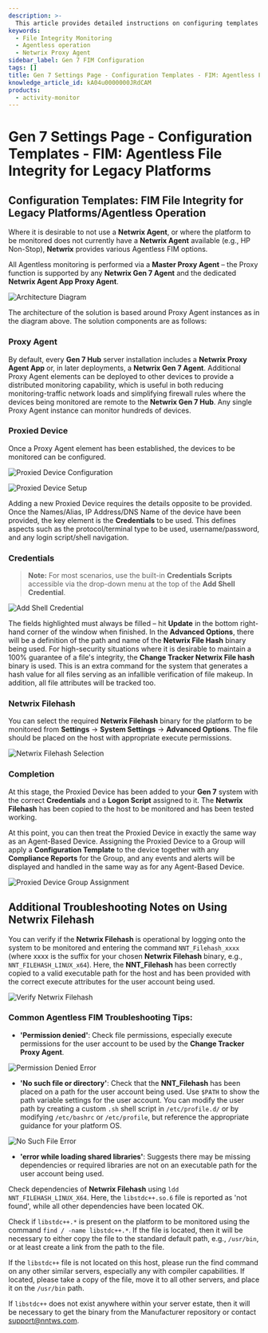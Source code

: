 ```yaml
---
description: >-
  This article provides detailed instructions on configuring templates for File Integrity Monitoring (FIM) using Agentless operation for legacy platforms.
keywords:
  - File Integrity Monitoring
  - Agentless operation
  - Netwrix Proxy Agent
sidebar_label: Gen 7 FIM Configuration
tags: []
title: Gen 7 Settings Page - Configuration Templates - FIM: Agentless File Integrity for Legacy Platforms
knowledge_article_id: kA04u0000000JRdCAM
products:
  - activity-monitor
---
```


# Gen 7 Settings Page - Configuration Templates - FIM: Agentless File Integrity for Legacy Platforms

## Configuration Templates: FIM File Integrity for Legacy Platforms/Agentless Operation

Where it is desirable to not use a **Netwrix Agent**, or where the platform to be monitored does not currently have a **Netwrix Agent** available (e.g., HP Non-Stop), **Netwrix** provides various Agentless FIM options. 

All Agentless monitoring is performed via a **Master Proxy Agent** – the Proxy function is supported by any **Netwrix Gen 7 Agent** and the dedicated **Netwrix Agent App Proxy Agent**.

![Architecture Diagram](https://nwxcorp--c.na147.content.force.com/sfc/dist/version/download/?oid=00D7000000091pB&ids=0684u00000LdK4w&d=%2Fa%2F4u000000LzT5%2FCLcZ0W0z1ssARzRucLo9xvRx2Cy_i.H2axwXQMr0un0&asPdf=false)

The architecture of the solution is based around Proxy Agent instances as in the diagram above. The solution components are as follows:

### Proxy Agent

By default, every **Gen 7 Hub** server installation includes a **Netwrix Proxy Agent App** or, in later deployments, a **Netwrix Gen 7 Agent**. Additional Proxy Agent elements can be deployed to other devices to provide a distributed monitoring capability, which is useful in both reducing monitoring-traffic network loads and simplifying firewall rules where the devices being monitored are remote to the **Netwrix Gen 7 Hub**. Any single Proxy Agent instance can monitor hundreds of devices.

### Proxied Device

Once a Proxy Agent element has been established, the devices to be monitored can be configured. 

![Proxied Device Configuration](https://nwxcorp--c.na147.content.force.com/sfc/dist/version/download/?oid=00D7000000091pB&ids=0684u00000LdK51&d=%2Fa%2F4u000000LzTB%2FBFkk6ZHPyd0.yBnT7imf6G3nZIQcN9OeC3sLcho.zq8&asPdf=false)

![Proxied Device Setup](https://nwxcorp--c.na147.content.force.com/sfc/dist/version/download/?oid=00D7000000091pB&ids=0684u00000LdK56&d=%2Fa%2F4u000000LzTF%2Fw_YxYsnCvKKcI0enA7opFRPW.rRNiqGDkWpRIezP4Is&asPdf=false)

Adding a new Proxied Device requires the details opposite to be provided. Once the Names/Alias, IP Address/DNS Name of the device have been provided, the key element is the **Credentials** to be used. This defines aspects such as the protocol/terminal type to be used, username/password, and any login script/shell navigation.

### Credentials

> **Note:** For most scenarios, use the built-in **Credentials Scripts** accessible via the drop-down menu at the top of the **Add Shell Credential**.

![Add Shell Credential](https://nwxcorp--c.na147.content.force.com/sfc/dist/version/download/?oid=00D7000000091pB&ids=0684u00000LdK5B&d=%2Fa%2F4u000000LzXk%2FoGF_l77GItlP.qPxkA_p_Ug5sxPU0CSGpTDxGPqpamY&asPdf=false)

The fields highlighted must always be filled – hit **Update** in the bottom right-hand corner of the window when finished. In the **Advanced Options**, there will be a definition of the path and name of the **Netwrix File Hash** binary being used. For high-security situations where it is desirable to maintain a 100% guarantee of a file's integrity, the **Change Tracker Netwrix File hash** binary is used. This is an extra command for the system that generates a hash value for all files serving as an infallible verification of file makeup. In addition, all file attributes will be tracked too.

### Netwrix Filehash

You can select the required **Netwrix Filehash** binary for the platform to be monitored from **Settings** → **System Settings** → **Advanced Options**. The file should be placed on the host with appropriate execute permissions.

![Netwrix Filehash Selection](https://nwxcorp--c.na147.content.force.com/sfc/dist/version/download/?oid=00D7000000091pB&ids=0684u00000LdK5G&d=%2Fa%2F4u000000LzXp%2F3jvpCG1M0hjsDrKMQE8ZUPmo4D6vp6ird.2ZIcsHnWk&asPdf=false)

### Completion

At this stage, the Proxied Device has been added to your **Gen 7** system with the correct **Credentials** and a **Logon Script** assigned to it. The **Netwrix Filehash** has been copied to the host to be monitored and has been tested working.

At this point, you can then treat the Proxied Device in exactly the same way as an Agent-Based Device. Assigning the Proxied Device to a Group will apply a **Configuration Template** to the device together with any **Compliance Reports** for the Group, and any events and alerts will be displayed and handled in the same way as for any Agent-Based Device.

![Proxied Device Group Assignment](https://nwxcorp--c.na147.content.force.com/sfc/dist/version/download/?oid=00D7000000091pB&ids=0684u00000LdJnY&d=%2Fa%2F4u000000LzWx%2FTC7Mw91a9C4ecfhi3u556umNE0a_r9HoD_Mf1bp.NHQ&asPdf=false)

## Additional Troubleshooting Notes on Using Netwrix Filehash

You can verify if the **Netwrix Filehash** is operational by logging onto the system to be monitored and entering the command `NNT_Filehash_xxxx` (where xxxx is the suffix for your chosen **Netwrix Filehash** binary, e.g., `NNT_FILEHASH_LINUX_x64`). Here, the **NNT_Filehash** has been correctly copied to a valid executable path for the host and has been provided with the correct execute attributes for the user account being used.

![Verify Netwrix Filehash](https://nwxcorp--c.na147.content.force.com/sfc/dist/version/download/?oid=00D7000000091pB&ids=0684u00000LdK1y&d=%2Fa%2F4u000000LzXu%2FR_Xb.R.18OD7eZrZVP3VhfTWnfhkEnE3u7ryMyuFHcM&asPdf=false)

### Common Agentless FIM Troubleshooting Tips:

- **'Permission denied'**: Check file permissions, especially execute permissions for the user account to be used by the **Change Tracker Proxy Agent**.

![Permission Denied Error](https://nwxcorp--c.na147.content.force.com/sfc/dist/version/download/?oid=00D7000000091pB&ids=0684u00000LdK5L&d=%2Fa%2F4u000000LzXz%2Fuoh35Ue06Sl6.SbtJioNqBQqoOXO1e54hnatceuPQnw&asPdf=false)

- **'No such file or directory'**: Check that the **NNT_Filehash** has been placed on a path for the user account being used. Use `$PATH` to show the path variable settings for the user account. You can modify the user path by creating a custom `.sh` shell script in `/etc/profile.d/` or by modifying `/etc/bashrc` or `/etc/profile`, but reference the appropriate guidance for your platform OS.

![No Such File Error](https://nwxcorp--c.na147.content.force.com/sfc/dist/version/download/?oid=00D7000000091pB&ids=0684u00000LdK5Q&d=%2Fa%2F4u000000LzY4%2FXKFpR1xqOd5xLxFcguczjByk_jJsKPiLzbHvdizqS_Q&asPdf=false)

- **'error while loading shared libraries'**: Suggests there may be missing dependencies or required libraries are not on an executable path for the user account being used. 

Check dependencies of **Netwrix Filehash** using `ldd NNT_FILEHASH_LINUX_X64`. Here, the `libstdc++.so.6` file is reported as 'not found', while all other dependencies have been located OK.

Check if `libstdc++.*` is present on the platform to be monitored using the command `find / -name libstdc++.*`. If the file is located, then it will be necessary to either copy the file to the standard default path, e.g., `/usr/bin`, or at least create a link from the path to the file. 

If the `libstdc++` file is not located on this host, please run the find command on any other similar servers, especially any with compiler capabilities. If located, please take a copy of the file, move it to all other servers, and place it on the `/usr/bin` path. 

If `libstdc++` does not exist anywhere within your server estate, then it will be necessary to get the binary from the Manufacturer repository or contact support@nntws.com.